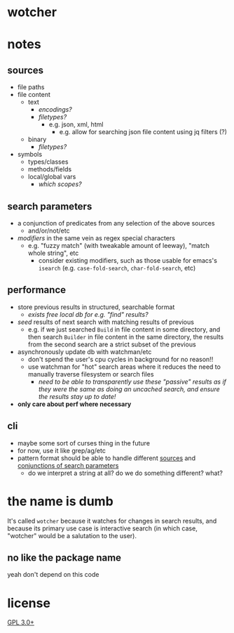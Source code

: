 wotcher
=======

# notes
## sources
- file paths
- file content
    - text
        - *encodings?*
        - *filetypes?*
            - e.g. json, xml, html
                - e.g. allow for searching json file content using jq filters (?)
    - binary
        - *filetypes?*
- symbols
    - types/classes
    - methods/fields
    - local/global vars
        - *which scopes?*

## search parameters
- a conjunction of predicates from any selection of the above sources
    - and/or/not/etc
- *modifiers* in the same vein as regex special characters
    - e.g. "fuzzy match" (with tweakable amount of leeway), "match whole string", etc
        - consider existing modifiers, such as those usable for emacs's `isearch` (e.g. `case-fold-search`, `char-fold-search`, etc)

## performance
- store previous results in structured, searchable format
    - *exists free local db for e.g. "find" results?*
- *seed* results of next search with matching results of previous
    - e.g. if we just searched `Build` in file content in some directory, and then search `Builder` in file content in the same directory, the results from the second search are a strict subset of the previous
- asynchronously update db with watchman/etc
    - don't spend the user's cpu cycles in background for no reason!!
    - use watchman for "hot" search areas where it reduces the need to manually traverse filesystem or search files
        - *need to be able to transparently use these "passive" results as if they were the same as doing an uncached search, and ensure the results stay up to date!*
- **only care about perf where necessary**

## cli
- maybe some sort of curses thing in the future
- for now, use it like grep/ag/etc
- pattern format should be able to handle different [sources](#sources) and [conjunctions of search parameters](#search-parameters)
    - do we interpret a string at all? do we do something different? what?

# the name is dumb
It's called `wotcher` because it watches for changes in search results, and because its primary use case is interactive search (in which case, "wotcher" would be a salutation to the user).

## no like the package name
yeah don't depend on this code

# license
[GPL 3.0+](./LICENSE)
